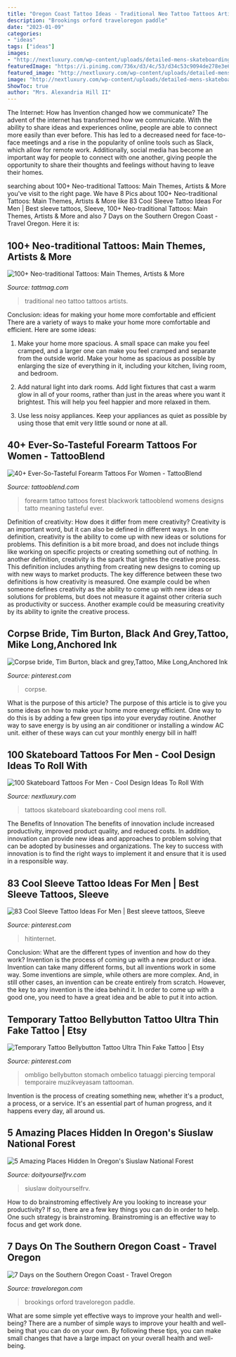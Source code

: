 ```yaml
---
title: "Oregon Coast Tattoo Ideas - Traditional Neo Tattoo Tattoos Artists"
description: "Brookings orford traveloregon paddle"
date: "2023-01-09"
categories:
- "ideas"
tags: ["ideas"]
images:
- "http://nextluxury.com/wp-content/uploads/detailed-mens-skateboarding-themed-bicep-tattoos.jpg"
featuredImage: "https://i.pinimg.com/736x/d3/4c/53/d34c53c9094de278e3e604d2da14f7b7--bellybutton-fake-tattoo.jpg"
featured_image: "http://nextluxury.com/wp-content/uploads/detailed-mens-skateboarding-themed-bicep-tattoos.jpg"
image: "http://nextluxury.com/wp-content/uploads/detailed-mens-skateboarding-themed-bicep-tattoos.jpg"
ShowToc: true
author: "Mrs. Alexandria Hill II"
---
```



The Internet: How has Invention changed how we communicate?
The advent of the internet has transformed how we communicate. With the ability to share ideas and experiences online, people are able to connect more easily than ever before. This has led to a decreased need for face-to-face meetings and a rise in the popularity of online tools such as Slack, which allow for remote work. Additionally, social media has become an important way for people to connect with one another, giving people the opportunity to share their thoughts and feelings without having to leave their homes.

	

		
searching about 100+ Neo-traditional Tattoos: Main Themes, Artists &amp; More you've visit to the right page. We have 8 Pics about 100+ Neo-traditional Tattoos: Main Themes, Artists &amp; More like 83 Cool Sleeve Tattoo Ideas For Men | Best sleeve tattoos, Sleeve, 100+ Neo-traditional Tattoos: Main Themes, Artists &amp; More and also 7 Days on the Southern Oregon Coast - Travel Oregon. Here it is:
		
    
## 100+ Neo-traditional Tattoos: Main Themes, Artists &amp; More

<img loading=lazy src="https://tattmag.com/wp-content/uploads/2020/09/Neo-traditional-Large-Tattoo-15-1-762x1024.jpg" onerror="this.onerror=null;this.src='https://tse1.mm.bing.net/th?id=OIP.RxKE7L9ry3AU0IdPJIE6jwHaJ8&amp;pid=15.1';" alt="100+ Neo-traditional Tattoos: Main Themes, Artists &amp; More">

_Source: tattmag.com_

>traditional neo tattoo tattoos artists. 

	

Conclusion: ideas for making your home more comfortable and efficient
There are a variety of ways to make your home more comfortable and efficient. Here are some ideas: 
1. Make your home more spacious. A small space can make you feel cramped, and a larger one can make you feel cramped and separate from the outside world. Make your home as spacious as possible by enlarging the size of everything in it, including your kitchen, living room, and bedroom.

2. Add natural light into dark rooms. Add light fixtures that cast a warm glow in all of your rooms, rather than just in the areas where you want it brightest. This will help you feel happier and more relaxed in them.

3. Use less noisy appliances. Keep your appliances as quiet as possible by using those that emit very little sound or none at all.

    
## 40+ Ever-So-Tasteful Forearm Tattoos For Women - TattooBlend

<img loading=lazy src="http://tattooblend.com/wp-content/uploads/2016/06/womens-forearm-tattoo-design-42.jpg?x26891" onerror="this.onerror=null;this.src='https://tse2.mm.bing.net/th?id=OIP.36knAFH4y5ZS8so53TYCfAHaJQ&amp;pid=15.1';" alt="40+ Ever-So-Tasteful Forearm Tattoos For Women - TattooBlend">

_Source: tattooblend.com_

>forearm tattoo tattoos forest blackwork tattooblend womens designs tatto meaning tasteful ever. 

	

Definition of creativity: How does it differ from mere creativity?
Creativity is an important word, but it can also be defined in different ways. In one definition, creativity is the ability to come up with new ideas or solutions for problems. This definition is a bit more broad, and does not include things like working on specific projects or creating something out of nothing. In another definition, creativity is the spark that ignites the creative process. This definition includes anything from creating new designs to coming up with new ways to market products. The key difference between these two definitions is how creativity is measured. One example could be when someone defines creativity as the ability to come up with new ideas or solutions for problems, but does not measure it against other criteria such as productivity or success. Another example could be measuring creativity by its ability to ignite the creative process.

    
## Corpse Bride, Tim Burton, Black And Grey,Tattoo, Mike Long,Anchored Ink

<img loading=lazy src="https://i.pinimg.com/736x/4d/e6/23/4de62321521dc62fc8d8779ea437c110--corpse-bride-eugene-oneill.jpg" onerror="this.onerror=null;this.src='https://tse3.mm.bing.net/th?id=OIP.9sC31TTlQfrgkYVECMx2WgHaJ3&amp;pid=15.1';" alt="Corpse bride, Tim Burton, black and grey,Tattoo, Mike Long,Anchored Ink">

_Source: pinterest.com_

>corpse. 

	

What is the purpose of this article?
The purpose of this article is to give you some ideas on how to make your home more energy efficient. One way to do this is by adding a few green tips into your everyday routine. Another way to save energy is by using an air conditioner or installing a window AC unit. either of these ways can cut your monthly energy bill in half!

    
## 100 Skateboard Tattoos For Men - Cool Design Ideas To Roll With

<img loading=lazy src="http://nextluxury.com/wp-content/uploads/detailed-mens-skateboarding-themed-bicep-tattoos.jpg" onerror="this.onerror=null;this.src='https://tse4.mm.bing.net/th?id=OIP.77fju5B7KfPdz0bAmzIcywHaHa&amp;pid=15.1';" alt="100 Skateboard Tattoos For Men - Cool Design Ideas To Roll With">

_Source: nextluxury.com_

>tattoos skateboard skateboarding cool mens roll. 

	

The Benefits of Innovation
The benefits of innovation include increased productivity, improved product quality, and reduced costs. In addition, innovation can provide new ideas and approaches to problem solving that can be adopted by businesses and organizations. The key to success with innovation is to find the right ways to implement it and ensure that it is used in a responsible way.

    
## 83 Cool Sleeve Tattoo Ideas For Men | Best Sleeve Tattoos, Sleeve

<img loading=lazy src="https://i.pinimg.com/originals/26/25/97/2625970b82dff28ae4d68849b3c945fc.jpg" onerror="this.onerror=null;this.src='https://tse3.mm.bing.net/th?id=OIP.PH7xh9VoUmzyUsQ6lX6RkQHaPZ&amp;pid=15.1';" alt="83 Cool Sleeve Tattoo Ideas For Men | Best sleeve tattoos, Sleeve">

_Source: pinterest.com_

>hitinternet. 

	

Conclusion: What are the different types of invention and how do they work?
Invention is the process of coming up with a new product or idea. Invention can take many different forms, but all inventions work in some way. Some inventions are simple, while others are more complex. And, in still other cases, an invention can be create entirely from scratch. However, the key to any invention is the idea behind it. In order to come up with a good one, you need to have a great idea and be able to put it into action.

    
## Temporary Tattoo Bellybutton Tattoo Ultra Thin Fake Tattoo | Etsy

<img loading=lazy src="https://i.pinimg.com/736x/d3/4c/53/d34c53c9094de278e3e604d2da14f7b7--bellybutton-fake-tattoo.jpg" onerror="this.onerror=null;this.src='https://tse2.mm.bing.net/th?id=OIP.mzzDmafUS1nJANuo0VcPLQHaHa&amp;pid=15.1';" alt="Temporary Tattoo Bellybutton Tattoo Ultra Thin Fake Tattoo | Etsy">

_Source: pinterest.com_

>ombligo bellybutton stomach ombelico tatuaggi piercing temporal temporaire muzikveyasam tattooman. 

	

Invention is the process of creating something new, whether it's a product, a process, or a service. It's an essential part of human progress, and it happens every day, all around us.

    
## 5 Amazing Places Hidden In Oregon&#039;s Siuslaw National Forest

<img loading=lazy src="http://www.doityourselfrv.com/wp-content/uploads/2019/10/39895057742_985bdb1947_k.jpg" onerror="this.onerror=null;this.src='https://tse4.mm.bing.net/th?id=OIP.R9I54UTtDL1_q688HP1vuAHaE8&amp;pid=15.1';" alt="5 Amazing Places Hidden In Oregon&#039;s Siuslaw National Forest">

_Source: doityourselfrv.com_

>siuslaw doityourselfrv. 

	

How to do brainstroming effectively
Are you looking to increase your productivity? If so, there are a few key things you can do in order to help. One such strategy is brainstroming. Brainstroming is an effective way to focus and get work done.

    
## 7 Days On The Southern Oregon Coast - Travel Oregon

<img loading=lazy src="https://traveloregon.com/wp-content/uploads/2020/01/so_coast_itinerary_4days_for_printer_031519_HiRes-2-1-768x1041.jpg" onerror="this.onerror=null;this.src='https://tse2.mm.bing.net/th?id=OIP.kpHD1GPS5jgITsVwQFrdpgHaKC&amp;pid=15.1';" alt="7 Days on the Southern Oregon Coast - Travel Oregon">

_Source: traveloregon.com_

>brookings orford traveloregon paddle. 

	

What are some simple yet effective ways to improve your health and well-being?
There are a number of simple ways to improve your health and well-being that you can do on your own. By following these tips, you can make small changes that have a large impact on your overall health and well-being.

